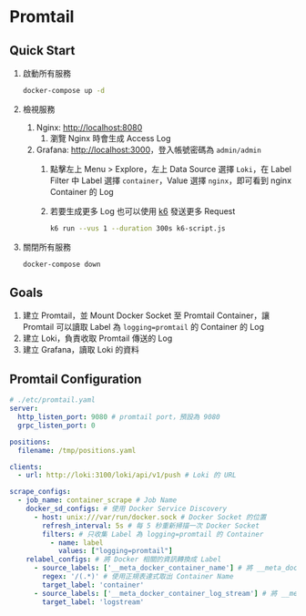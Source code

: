 # Promtail

## Quick Start

1. 啟動所有服務

    ```bash
    docker-compose up -d
    ```

2. 檢視服務
   1. Nginx: [http://localhost:8080](http://localhost:8080)
      1. 瀏覽 Nginx 時會生成 Access Log
   2. Grafana: [http://localhost:3000](http://localhost:3000)，登入帳號密碼為 `admin/admin`
      1. 點擊左上 Menu > Explore，左上 Data Source 選擇 `Loki`，在 Label Filter 中 Label 選擇 `container`，Value 選擇 `nginx`，即可看到 nginx Container 的 Log
      2. 若要生成更多 Log 也可以使用 [k6](https://k6.io/) 發送更多 Request

            ```bash
            k6 run --vus 1 --duration 300s k6-script.js
            ```

3. 關閉所有服務

    ```bash
    docker-compose down
    ```

## Goals

1. 建立 Promtail，並 Mount Docker Socket 至 Promtail Container，讓 Promtail 可以讀取 Label 為 `logging=promtail` 的 Container 的 Log
2. 建立 Loki，負責收取 Promtail 傳送的 Log
3. 建立 Grafana，讀取 Loki 的資料

## Promtail Configuration

```yaml
# ./etc/promtail.yaml
server:
  http_listen_port: 9080 # promtail port，預設為 9080
  grpc_listen_port: 0

positions:
  filename: /tmp/positions.yaml 

clients:
  - url: http://loki:3100/loki/api/v1/push # Loki 的 URL

scrape_configs:
  - job_name: container_scrape # Job Name
    docker_sd_configs: # 使用 Docker Service Discovery
      - host: unix:///var/run/docker.sock # Docker Socket 的位置
        refresh_interval: 5s # 每 5 秒重新掃描一次 Docker Socket
        filters: # 只收集 Label 為 logging=promtail 的 Container
          - name: label
            values: ["logging=promtail"]
    relabel_configs: # 將 Docker 相關的資訊轉換成 Label
      - source_labels: ['__meta_docker_container_name'] # 將 __meta_docker_container_name 轉為新的名為 container 的 Label
        regex: '/(.*)' # 使用正規表達式取出 Container Name
        target_label: 'container'
      - source_labels: ['__meta_docker_container_log_stream'] # 將 __meta_docker_container_log_stream 轉為新的名為 logstream 的 Label
        target_label: 'logstream'
```
